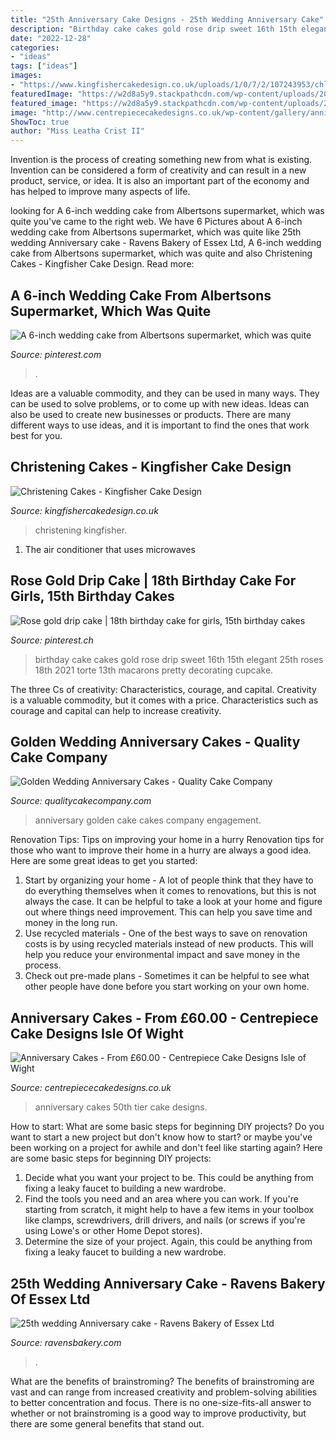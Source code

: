 ```yaml
---
title: "25th Anniversary Cake Designs - 25th Wedding Anniversary Cake"
description: "Birthday cake cakes gold rose drip sweet 16th 15th elegant 25th roses 18th 2021 torte 13th macarons pretty decorating cupcake"
date: "2022-12-28"
categories:
- "ideas"
tags: ["ideas"]
images:
- "https://www.kingfishercakedesign.co.uk/uploads/1/0/7/2/107243953/chloe-christening_1.jpg"
featuredImage: "https://w2d8a5y9.stackpathcdn.com/wp-content/uploads/2020/03/golden-anniversary-star-burst.jpg"
featured_image: "https://w2d8a5y9.stackpathcdn.com/wp-content/uploads/2020/03/golden-anniversary-star-burst.jpg"
image: "http://www.centrepiececakedesigns.co.uk/wp-content/gallery/anniversary/50th-2-tier.jpg"
ShowToc: true
author: "Miss Leatha Crist II"
---
```



Invention is the process of creating something new from what is existing. Invention can be considered a form of creativity and can result in a new product, service, or idea. It is also an important part of the economy and has helped to improve many aspects of life.

	

		
looking for A 6-inch wedding cake from Albertsons supermarket, which was quite you've came to the right web. We have 6 Pictures about A 6-inch wedding cake from Albertsons supermarket, which was quite like 25th wedding Anniversary cake - Ravens Bakery of Essex Ltd, A 6-inch wedding cake from Albertsons supermarket, which was quite and also Christening Cakes - Kingfisher Cake Design. Read more:
		
    
## A 6-inch Wedding Cake From Albertsons Supermarket, Which Was Quite

<img loading=lazy src="https://i.pinimg.com/736x/76/79/89/76798924e1f6829106ef3eff498bd701--pretty-cakes-wedding-cake.jpg" onerror="this.onerror=null;this.src='https://tse3.mm.bing.net/th?id=OIP.00MF2VLL1q8sVANL0gJZnAHaKq&amp;pid=15.1';" alt="A 6-inch wedding cake from Albertsons supermarket, which was quite">

_Source: pinterest.com_

>. 

	

Ideas are a valuable commodity, and they can be used in many ways. They can be used to solve problems, or to come up with new ideas. Ideas can also be used to create new businesses or products. There are many different ways to use ideas, and it is important to find the ones that work best for you.

    
## Christening Cakes - Kingfisher Cake Design

<img loading=lazy src="https://www.kingfishercakedesign.co.uk/uploads/1/0/7/2/107243953/chloe-christening_1.jpg" onerror="this.onerror=null;this.src='https://tse2.mm.bing.net/th?id=OIP.6KNp3M4BIUnrpgVZhGgvMQAAAA&amp;pid=15.1';" alt="Christening Cakes - Kingfisher Cake Design">

_Source: kingfishercakedesign.co.uk_

>christening kingfisher. 

	

1. The air conditioner that uses microwaves

    
## Rose Gold Drip Cake | 18th Birthday Cake For Girls, 15th Birthday Cakes

<img loading=lazy src="https://i.pinimg.com/736x/f5/8f/e8/f58fe830ac3e608cde32fd2594a2bd27.jpg" onerror="this.onerror=null;this.src='https://tse3.mm.bing.net/th?id=OIP.EgRu7yhjfyhmFjrjPYmztAHaKQ&amp;pid=15.1';" alt="Rose gold drip cake | 18th birthday cake for girls, 15th birthday cakes">

_Source: pinterest.ch_

>birthday cake cakes gold rose drip sweet 16th 15th elegant 25th roses 18th 2021 torte 13th macarons pretty decorating cupcake. 

	

The three Cs of creativity: Characteristics, courage, and capital.
Creativity is a valuable commodity, but it comes with a price. Characteristics such as courage and capital can help to increase creativity.

    
## Golden Wedding Anniversary Cakes - Quality Cake Company

<img loading=lazy src="https://w2d8a5y9.stackpathcdn.com/wp-content/uploads/2020/03/golden-anniversary-star-burst.jpg" onerror="this.onerror=null;this.src='https://tse3.mm.bing.net/th?id=OIP.0Ax8UVP0rqjPcAyhmWiddgHaKo&amp;pid=15.1';" alt="Golden Wedding Anniversary Cakes - Quality Cake Company">

_Source: qualitycakecompany.com_

>anniversary golden cake cakes company engagement. 

	

Renovation Tips: Tips on improving your home in a hurry
Renovation tips for those who want to improve their home in a hurry are always a good idea. Here are some great ideas to get you started: 
 1. Start by organizing your home - A lot of people think that they have to do everything themselves when it comes to renovations, but this is not always the case. It can be helpful to take a look at your home and figure out where things need improvement. This can help you save time and money in the long run. 
2. Use recycled materials - One of the best ways to save on renovation costs is by using recycled materials instead of new products. This will help you reduce your environmental impact and save money in the process. 
3. Check out pre-made plans - Sometimes it can be helpful to see what other people have done before you start working on your own home.

    
## Anniversary Cakes - From £60.00 - Centrepiece Cake Designs Isle Of Wight

<img loading=lazy src="http://www.centrepiececakedesigns.co.uk/wp-content/gallery/anniversary/50th-2-tier.jpg" onerror="this.onerror=null;this.src='https://tse3.mm.bing.net/th?id=OIP.5tjOZe49cFrbtr5_TMuVLgHaJ-&amp;pid=15.1';" alt="Anniversary Cakes - From £60.00 - Centrepiece Cake Designs Isle of Wight">

_Source: centrepiececakedesigns.co.uk_

>anniversary cakes 50th tier cake designs. 

	

How to start: What are some basic steps for beginning DIY projects?
Do you want to start a new project but don't know how to start? or maybe you've been working on a project for awhile and don't feel like starting again? Here are some basic steps for beginning DIY projects:
1. Decide what you want your project to be. This could be anything from fixing a leaky faucet to building a new wardrobe. 
2. Find the tools you need and an area where you can work. If you're starting from scratch, it might help to have a few items in your toolbox like clamps, screwdrivers, drill drivers, and nails (or screws if you're using Lowe's or other Home Depot stores). 
3. Determine the size of your project. Again, this could be anything from fixing a leaky faucet to building a new wardrobe. 

    
## 25th Wedding Anniversary Cake - Ravens Bakery Of Essex Ltd

<img loading=lazy src="https://www.ravensbakery.com/wp-content/uploads/2020/05/20200522_110718-002.jpg" onerror="this.onerror=null;this.src='https://tse1.mm.bing.net/th?id=OIP.CpX5vBNOH7okYEQt4i374AHaJp&amp;pid=15.1';" alt="25th wedding Anniversary cake - Ravens Bakery of Essex Ltd">

_Source: ravensbakery.com_

>. 

	

What are the benefits of brainstroming?
The benefits of brainstroming are vast and can range from increased creativity and problem-solving abilities to better concentration and focus. There is no one-size-fits-all answer to whether or not brainstroming is a good way to improve productivity, but there are some general benefits that stand out.

